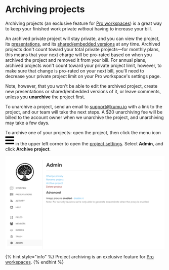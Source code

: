 # Archiving projects

Archiving projects (an exclusive feature for [Pro workspaces](/guides/pro-workspaces.md)) is a great way to keep your finished work private _without_ having to increase your bill.

An archived private project will stay private, and you can view the project, its [presentations](/guides/presentations.md), and its [shared/embedded versions](/guides/share-and-embed.md) at any time. Archived projects don't count toward your total private projects—for monthly plans, this means that your next charge will be pro-rated based on when you archived the project and removed it from your bill. For annual plans, archived projects won't count toward your private project limit, however, to make sure that change is pro-rated on your next bill, you'll need to decrease your private project limit on your Pro workspace's settings page.

Note, however, that you won't be able to edit the archived project, create new presentations or shared/embedded versions of it, or leave comments, unless you **unarchive** the project first.

To unarchive a project, send an email to [support@kumu.io](mailto:support@kumu.io) with a link to the project, and our team will take the next steps. A $20 unarchiving fee will be billed to the account owner when we unarchive the project, and unarchiving may take a few days.

To archive one of your projects: open the project, then click the menu icon ![](/icons/bars.svg)  in the upper left corner to open the [project settings](/overview/settings.md#project-settings). Select **Admin**, and click **Archive project**.

![Admin settings](/images/admin-settings.png)

{% hint style="info" %}
Project archiving is an exclusive feature for <a class="alert-link" href="/guides/pro-workspaces.md">Pro workspaces</a>.
{% endhint %}


